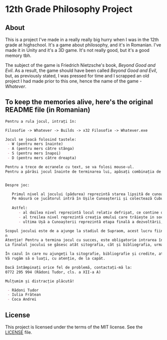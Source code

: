 # 12th Grade Philosophy Project

## About

This is a project I've made in a really really big hurry when I was in the 12th grade at highschool. It's a game about philosophy, and it's in Romanian. I've made it in Unity and it's a 3D game. It's not really good, but it's a good memory tbh.

The subject of the game is Friedrich Nietzsche's book, *Beyond Good and Evil*. As a result, the game should have been called *Beyond Good and Evil*, but, as previously stated, I was pressed for time and I scrapped an old project I had made prior to this one, hence the name of the game - *Whatever*.

## To keep the memories alive, here's the original README file (in Romanian)

```md
Pentru a rula jocul, intrați în:

Filosofie -> Whatever -> Builds -> x32 Filosofie -> Whatever.exe

Jocul se joacă folosind tastele:
 - W (pentru mers înainte)
 - A (pentru mers către stânga)
 - S (pentru mers înapoi)
 - D (pentru mers către dreapta)

Pentru a trece de ecranele cu text, se va folosi mouse-ul.
Pentru a părăsi jocul înainte de terminarea lui, apăsați combinația de taste "Alt + F4".


Despre joc:

   Primul nivel al jocului (pădurea) reprezintă starea lipsită de cunoaștere a omului simplu.
   Pe măsură ce jucătorul intră în Ușile Cunoașterii și colectează Cuburile Decisive, acesta devine mai inteligent.
   
   Astfel:
      - al doilea nivel reprezintă locul relativ defrișat, ce contine obiecte prelucrate de omul mai avansat;
      - al treilea nivel reprezintă creația omului care trăiește in societate, având propria formă de organizare;
      - ultima Ușă a Cunoașterii reprezintă etapa finală a dezvoltării, ajungând să cunoaștem Supraomul.

Scopul jocului este de a ajunge la stadiul de Supraom, acest lucru fiind posibil prin intrarea în toate Ușile Cunoașterii și prin colectarea tuturor Cuburilor Decisive.
n
Atenție! Pentru a termina jocul cu succes, este obligatorie intrarea în toate Ușile Cunoașterii si colectarea tuturor Cuburilor Decisive.
La finalul jocului se găsesc atât sitografia, cât și bibliografia, urmate de numele creatorilor jocului (proiectului).

În cazul în care nu ajungeți la sitografie, bibliografie și credite, atunci nu au fost îndeplinite toate cerințele.
Vă rugăm să o luați, cu atenție, de la capăt.

Dacă întâmpinați orice fel de problemă, contactați-mă la:
0772 295 994 (Rădoni Tudor, cls. a XII-a A)

Mulțumim și distracție plăcută!

 - Rădoni Tudor
 - Iulia Frătean
 - Coca Andrei
```

## License

This project is licensed under the terms of the MIT license. See the [LICENSE](LICENSE) file.

